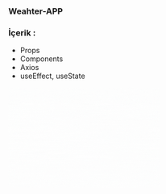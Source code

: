 ### Weahter-APP

### İçerik : 
- Props
- Components
- Axios
- useEffect, useState




<p><img  src="https://github.com/bugrassenn/weather-app/blob/main/weather-app.gif"  width ="300" height="200" /></p>
